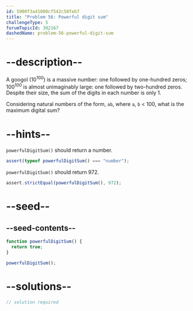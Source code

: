 ```yaml
---
id: 5900f3a41000cf542c50feb7
title: "Problem 56: Powerful digit sum"
challengeType: 5
forumTopicId: 302167
dashedName: problem-56-powerful-digit-sum
---
```


# --description--

A googol (10<sup>100</sup>) is a massive number: one followed by one-hundred zeros; 100<sup>100</sup> is almost unimaginably large: one followed by two-hundred zeros. Despite their size, the sum of the digits in each number is only 1.

Considering natural numbers of the form, `ab`, where `a`, `b` &lt; 100, what is the maximum digital sum?

# --hints--

`powerfulDigitSum()` should return a number.

```js
assert(typeof powerfulDigitSum() === "number");
```

`powerfulDigitSum()` should return 972.

```js
assert.strictEqual(powerfulDigitSum(), 972);
```

# --seed--

## --seed-contents--

```js
function powerfulDigitSum() {
  return true;
}

powerfulDigitSum();
```

# --solutions--

```js
// solution required
```

